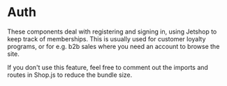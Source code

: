 # Auth

These components deal with registering and signing in, using Jetshop to keep track of memberships. This is usually used for customer loyalty programs, or for e.g. b2b sales where you need an account to browse the site.

If you don't use this feature, feel free to comment out the imports and routes in Shop.js to reduce the bundle size.
